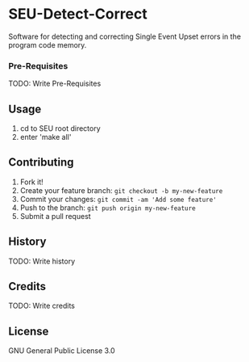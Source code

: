 # SEU-Detect-Correct
Software for detecting and correcting Single Event Upset errors in the program code memory.

### Pre-Requisites
TODO: Write Pre-Requisites

## Usage
1. cd to SEU root directory
2. enter 'make all'

## Contributing
1. Fork it!
2. Create your feature branch: `git checkout -b my-new-feature`
3. Commit your changes: `git commit -am 'Add some feature'`
4. Push to the branch: `git push origin my-new-feature`
5. Submit a pull request

## History
TODO: Write history

## Credits
TODO: Write credits

## License
GNU General Public License 3.0

